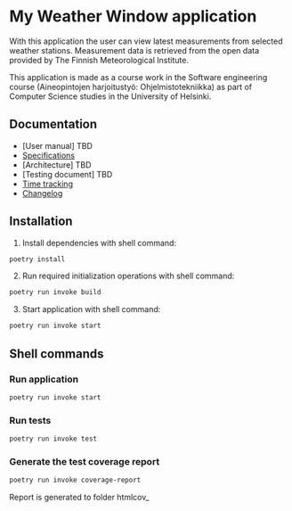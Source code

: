 # My Weather Window application
With this application the user can view latest measurements from selected weather stations. Measurement data is retrieved from the open data provided by The Finnish Meteorological Institute.

This application is made as a course work in the Software engineering course (Aineopintojen harjoitustyö: Ohjelmistotekniikka) as part of Computer Science studies in the University of Helsinki.

## Documentation
- [User manual] TBD
- [Specifications](dokumentaatio/specifications.md)
- [Architecture] TBD
- [Testing document] TBD
- [Time tracking](dokumentaatio/timetracking.md)
- [Changelog](dokumentaatio/changelog.md)

## Installation
1. Install dependencies with shell command:

```bash
poetry install
```

2. Run required initialization operations with shell command:

```bash
poetry run invoke build
```

3. Start application with shell command:

```bash
poetry run invoke start
```
## Shell commands

### Run application

```bash
poetry run invoke start
```

### Run tests

```bash
poetry run invoke test
```

### Generate the test coverage report 


```bash
poetry run invoke coverage-report
```

Report is generated to folder htmlcov_ 
